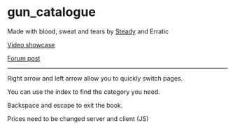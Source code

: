 # gun_catalogue
 
Made with blood, sweat and tears by [Steady](https://github.com/steadyspring) and Erratic



[Video showcase](https://youtu.be/AauAXW185yI)

[Forum post](https://forum.cfx.re/t/release-gun-catalogue-a-clean-interactive-and-immersive-gun-store/1305405)

---

Right arrow and left arrow allow you to quickly switch pages.

You can use the index to find the category you need.

Backspace and escape to exit the book.

Prices need to be changed server and client (JS)

